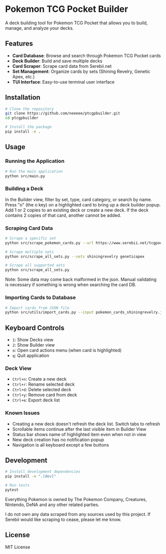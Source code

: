 # Pokemon TCG Pocket Builder

A deck building tool for Pokemon TCG Pocket that allows you to build, manage, and analyze your decks.

## Features

- **Card Database**: Browse and search through Pokemon TCG Pocket cards
- **Deck Builder**: Build and save multiple decks
- **Card Scraper**: Scrape card data from Serebii.net
- **Set Management**: Organize cards by sets (Shining Revelry, Genetic Apex, etc.)
- **TUI Interface**: Easy-to-use terminal user interface

## Installation

```bash
# Clone the repository
git clone https://github.com/neeeee/ptcgpbuilder.git
cd ptcgpbuilder

# Install the package
pip install -e .
```

## Usage

### Running the Application

```bash
# Run the main application
python src/main.py
```

### Building a Deck

In the Builder view, filter by set, type, card category, or search by name. Press "o" (the o key) on a highlighted card to bring up a deck builder popup. Add 1 or 2 copies to an existing deck or create a new deck. If the deck contains 2 copies of that card, another cannot be added.

### Scraping Card Data

```bash
# Scrape a specific set
python src/scrape_pokemon_cards.py --url https://www.serebii.net/tcgpocket/shiningrevelry/

# Scrape multiple sets
python src/scrape_all_sets.py --sets shiningrevelry geneticapex

# Scrape all supported sets
python src/scrape_all_sets.py

```
Note: Some data may come back malformed in the json. Manual validating is necessary if something is wrong when searching the card DB.

### Importing Cards to Database

```bash
# Import cards from JSON file
python src/utils/import_cards.py --input pokemon_cards_shiningrevelry.json
```

## Keyboard Controls

- `1`: Show Decks view
- `2`: Show Builder view
- `o`: Open card actions menu (when card is highlighted)
- `q`: Quit application

### Deck View
- `Ctrl+n`: Create a new deck
- `Ctrl+r`: Rename selected deck
- `Ctrl+d`: Delete selected deck
- `Ctrl+y`: Remove card from deck
- `Ctrl+e`: Export deck list

### Known Issues
- Creating a new deck doesn't refresh the deck list. Switch tabs to refresh
- Scrollable items continue after the last visible item in Builder View
- Status bar shows name of highlighted item even when not in view
- New deck creation has no notification popup
- Navigation is all keyboard except a few buttons

## Development

```bash
# Install development dependencies
pip install -e ".[dev]"

# Run tests
pytest
```
Everything Pokemon is owned by The Pokemon Company, Creatures, Nintendo, DeNA and any other related parties.

I do not own any data scraped from any sources used by this project. If Serebii would like scraping to cease, please let me know.

## License

MIT License
